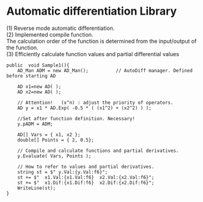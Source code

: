 # Automatic differentiation Library 

(1) Reverse mode automatic differentiation.  
(2) Implemented compile function.  
    The calculation order of the function is determined from the input/output of the function.  
(3) Efficiently calculate function values ​​and partial differential values  

```
public  void Sample1(){
    AD_Man ADM = new AD_Man();          // AutoDiff manager. Defined before starting AD

    AD x1=new AD( );
    AD x2=new AD( );

    // Attention!   (x^n) : adjust the priority of operators.
    AD y = x1 * AD.Exp( -0.5 * ( (x1^2) + (x2^2) ) );

    //Set after function definition. Necessary! 
    y.pADM = ADM;

    AD[] Vars = { x1, x2 };
    double[] Points = { 2, 0.5};
    
    // Compile and calculate functions and partial derivatives.
    y.Evaluate( Vars, Points );
        
    // How to refer to values ​​and partial derivatives.
    string st = $" y.Val:{y.Val:f6}";
    st += $"  x1.Val:{x1.Val:f6}  x2.Val:{x2.Val:f6}";
    st += $"  x1.Dif:{x1.Dif:f6}  x2.Dif:{x2.Dif:f6}";
    WriteLine(st);
}
```
